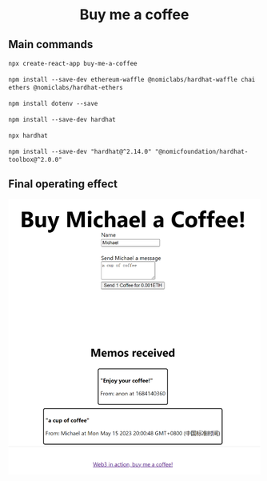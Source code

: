 <h1 align="center">
Buy me a coffee
</h1>


## Main commands

```
npx create-react-app buy-me-a-coffee

npm install --save-dev ethereum-waffle @nomiclabs/hardhat-waffle chai ethers @nomiclabs/hardhat-ethers

npm install dotenv --save

npm install --save-dev hardhat

npx hardhat

npm install --save-dev "hardhat@^2.14.0" "@nomicfoundation/hardhat-toolbox@^2.0.0"
```
## Final operating effect
![web3 in action screenshot](https://github.com/Michael20150527/Web3InAction-BuyMeACoffee/blob/master/buy-me-a-coffee.png "buy me a coffee")
